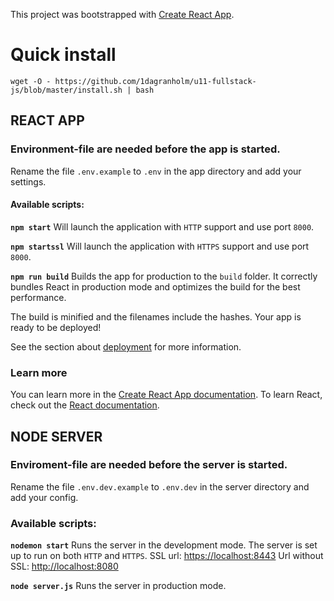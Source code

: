 
This project was bootstrapped with [Create React App](https://github.com/facebook/create-react-app).

# Quick install
```
wget -O - https://github.com/1dagranholm/u11-fullstack-js/blob/master/install.sh | bash
```

## REACT APP

### Environment-file are needed before the app is started.
Rename the file `.env.example` to `.env` in the app directory and add your settings.

#### Available scripts:

**`npm start`** 
Will launch the application with `HTTP` support and use port `8000`.

**`npm startssl`** 
Will launch the application with `HTTPS` support and use port `8000`.

**`npm run build`**
Builds the app for production to the `build` folder.
It correctly bundles React in production mode and optimizes the build for the best performance.

The build is minified and the filenames include the hashes.
Your app is ready to be deployed!

See the section about [deployment](https://facebook.github.io/create-react-app/docs/deployment) for more information.

### Learn more

You can learn more in the [Create React App documentation](https://facebook.github.io/create-react-app/docs/getting-started).
To learn React, check out the [React documentation](https://reactjs.org/).



## NODE SERVER

### Enviroment-file are needed before the server is started.
Rename the file `.env.dev.example` to `.env.dev` in the server directory and add your config.

### Available scripts:
**`nodemon start`**
Runs the server in the development mode.
The server is set up to run on both `HTTP` and `HTTPS`.
SSL url: [https://localhost:8443](https://localhost:8443)
Url without SSL: [http://localhost:8080](http://localhost:8080)

**`node server.js`**
Runs the server in production mode.
